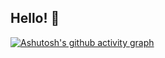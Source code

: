 ## Hello! 👋 
[![Ashutosh's github activity graph](https://github-readme-activity-graph.vercel.app/graph?username=Ashutosh00710&theme=tokyo-night)](https://github.com/ashutosh00710/github-readme-activity-graph)
<!--
**yinchunyuan/yinchunyuan** is a ✨ _special_ ✨ repository because its `README.md` (this file) appears on your GitHub profile.

Here are some ideas to get you started:

- 🔭 I’m currently working on ...
- 🌱 I’m currently learning ...
- 👯 I’m looking to collaborate on ...
- 🤔 I’m looking for help with ...
- 💬 Ask me about ...
- 📫 How to reach me: ...
- 😄 Pronouns: ...
- ⚡ Fun fact: ...
-->
